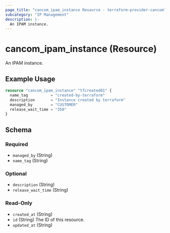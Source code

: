 ```yaml
---
page_title: "cancom_ipam_instance Resource - terraform-provider-cancom"
subcategory: "IP Management"
description: |-
  An IPAM instance.
---
```


# cancom_ipam_instance (Resource)

An IPAM instance.

## Example Usage

```terraform
resource "cancom_ipam_instance" "tfcreated01" {
  name_tag          = "created-by-terraform"
  description       = "Instance created by terraform"
  managed_by        = "CUSTOMER"
  release_wait_time = "350"
}
```

<!-- schema generated by tfplugindocs -->
## Schema

### Required

- `managed_by` (String)
- `name_tag` (String)

### Optional

- `description` (String)
- `release_wait_time` (String)

### Read-Only

- `created_at` (String)
- `id` (String) The ID of this resource.
- `updated_at` (String)
